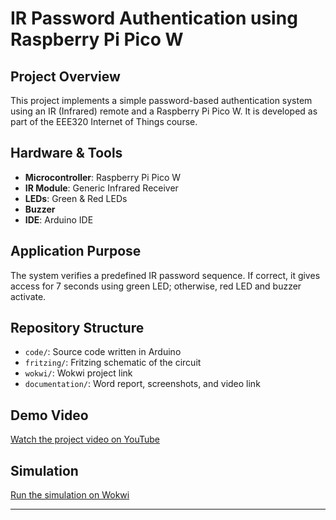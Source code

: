 # IR Password Authentication using Raspberry Pi Pico W

## Project Overview
This project implements a simple password-based authentication system using an IR (Infrared) remote and a Raspberry Pi Pico W. It is developed as part of the EEE320 Internet of Things course.

## Hardware & Tools
- **Microcontroller**: Raspberry Pi Pico W
- **IR Module**: Generic Infrared Receiver
- **LEDs**: Green & Red LEDs
- **Buzzer**
- **IDE**: Arduino IDE

## Application Purpose
The system verifies a predefined IR password sequence. If correct, it gives access for 7 seconds using green LED; otherwise, red LED and buzzer activate.

## Repository Structure
- `code/`: Source code written in Arduino
- `fritzing/`: Fritzing schematic of the circuit
- `wokwi/`: Wokwi project link
- `documentation/`: Word report, screenshots, and video link

## Demo Video
[Watch the project video on YouTube](https://youtu.be/e23RgsA-pRI?feature=shared)

## Simulation
[Run the simulation on Wokwi](https://wokwi.com/projects/396346415800355841)

---

